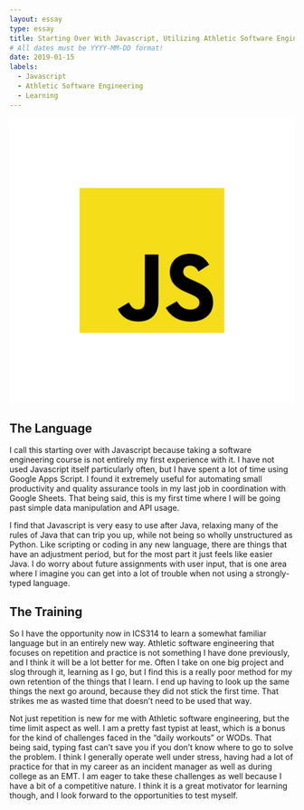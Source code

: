 ```yaml
---
layout: essay
type: essay
title: Starting Over With Javascript, Utilizing Athletic Software Engineering
# All dates must be YYYY-MM-DD format!
date: 2019-01-15
labels:
  - Javascript
  - Athletic Software Engineering
  - Learning
---
```


<img class="ui large right rectangular floated image" src="../images/javascript.png">

## The Language

I call this starting over with Javascript because taking a software engineering course is not entirely my first experience with it. I have not used Javascript itself particularly often, but I have spent a lot of time using Google Apps Script. I found it extremely useful for automating small productivity and quality assurance tools in my last job in coordination with Google Sheets. That being said, this is my first time where I will be going past simple data manipulation and API usage. 

I find that Javascript is very easy to use after Java, relaxing many of the rules of Java that can trip you up, while not being so wholly unstructured as Python. Like scripting or coding in any new language, there are things that have an adjustment period, but for the most part it just feels like easier Java. I do worry about future assignments with user input, that is one area where I imagine you can get into a lot of trouble when not using a strongly-typed language. 

## The Training
  
So I have the opportunity now in ICS314 to learn a somewhat familiar language but in an entirely new way. Athletic software engineering that focuses on repetition and practice is not something I have done previously, and I think it will be a lot better for me. Often I take on one big project and slog through it, learning as I go, but I find this is a really poor method for my own retention of the things that I learn. I end up having to look up the same things the next go around, because they did not stick the first time. That strikes me as wasted time that doesn’t need to be used that way.
  
Not just repetition is new for me with Athletic software engineering, but the time limit aspect as well. I am a pretty fast typist at least, which is a bonus for the kind of challenges faced in the “daily workouts” or WODs. That being said, typing fast can’t save you if you don’t know where to go to solve the problem. I think I generally operate well under stress, having had a lot of practice for that in my career as an incident manager as well as during college as an EMT. I am eager to take these challenges as well because I have a bit of a competitive nature. I think it is a great motivator for learning though, and I look forward to the opportunities to test myself. 



